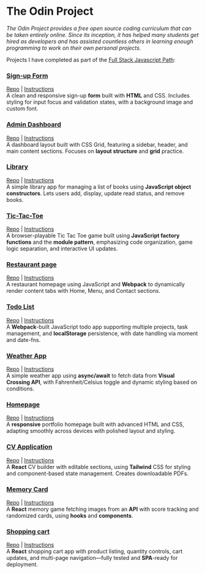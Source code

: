 # The Odin Project

<em>The Odin Project provides a free open source coding curriculum that can be taken entirely online. Since its inception, it has helped many students get hired as developers and has assisted countless others in learning enough programming to work on their own personal projects.</em>

Projects I have completed as part of the [Full Stack Javascript Path](https://www.theodinproject.com/paths/full-stack-javascript):

 ### [Sign-up Form](https://zuzoup.github.io/The-Odin-Project/Sign-up-Form/)
[Repo](https://github.com/zuzOup/The-Odin-Project/tree/main/Sign-up-Form) |  [ Instructions ](https://www.theodinproject.com/lessons/node-path-intermediate-html-and-css-sign-up-form)    
A clean and responsive sign-up **form** built with **HTML** and CSS. Includes styling for input focus and validation states, with a background image and custom font.

### [Admin Dashboard](https://zuzoup.github.io/The-Odin-Project/Admin-Dashboard/)
[Repo](https://github.com/zuzOup/The-Odin-Project/tree/main/Admin-Dashboard) |  [ Instructions ](https://www.theodinproject.com/lessons/node-path-intermediate-html-and-css-admin-dashboard)\
A dashboard layout built with CSS Grid, featuring a sidebar, header, and main content sections. Focuses on **layout structure** and **grid** practice.

### [Library](https://zuzoup.github.io/The-Odin-Project/Library/)
[Repo](https://github.com/zuzOup/The-Odin-Project/tree/main/Library) |  [ Instructions ](https://www.theodinproject.com/lessons/node-path-javascript-library)\
A simple library app for managing a list of books using **JavaScript object constructors**. Lets users add, display, update read status, and remove books.

### [Tic-Tac-Toe](https://zuzoup.github.io/The-Odin-Project/Tic-Tac-Toe)
[Repo](https://github.com/zuzOup/The-Odin-Project/tree/main/Tic-Tac-Toe) |  [ Instructions ](https://www.theodinproject.com/lessons/node-path-javascript-tic-tac-toe)\
A browser-playable Tic Tac Toe game built using **JavaScript factory functions** and the **module pattern**, emphasizing code organization, game logic separation, and interactive UI updates.

### [Restaurant page](https://zuzoup.github.io/The-Odin-Project/Restaurant-page/dist/)
[Repo](https://github.com/zuzOup/The-Odin-Project/tree/main/Restaurant-page) |  [ Instructions ](https://www.theodinproject.com/lessons/node-path-javascript-restaurant-page)\
A restaurant homepage using JavaScript and **Webpack** to dynamically render content tabs with Home, Menu, and Contact sections.

### [Todo List](https://zuzoup.github.io/The-Odin-Project/Todo-List/dist/)
[Repo](https://github.com/zuzOup/The-Odin-Project/tree/main/Todo-List) |  [ Instructions ](https://www.theodinproject.com/lessons/node-path-javascript-restaurant-page)\
A **Webpack**-built JavaScript todo app supporting multiple projects, task management, and **localStorage** persistence, with date handling via moment and date-fns.

### [Weather App](https://zuzoup.github.io/The-Odin-Project/Weather-App/)
[Repo](https://github.com/zuzOup/The-Odin-Project/tree/main/Weather-App) |  [ Instructions ](https://www.theodinproject.com/lessons/node-path-javascript-weather-app) \
A simple weather app using **async/await** to fetch data from **Visual Crossing API**, with Fahrenheit/Celsius toggle and dynamic styling based on conditions.

### [Homepage](https://zuzoup.github.io/The-Odin-Project/Homepage-responsive/) 
[Repo](https://github.com/zuzOup/The-Odin-Project/tree/main/Homepage-responsive) |  [ Instructions ](https://www.theodinproject.com/lessons/node-path-advanced-html-and-css-homepage) \
A **responsive** portfolio homepage built with advanced HTML and CSS, adapting smoothly across devices with polished layout and styling.

### [CV Application](https://sweet-manatee-d66f51.netlify.app/)
[Repo](https://github.com/zuzOup/The-Odin-Project/tree/main/CV-Application%2BTailwind) |  [ Instructions ](https://www.theodinproject.com/lessons/node-path-react-new-cv-application) \
 A **React** CV builder with editable sections, using **Tailwind** CSS for styling and component-based state management. Creates downloadable PDFs.
 
### [Memory Card](https://reliable-fox-4542ce.netlify.app/)
[Repo](https://github.com/zuzOup/The-Odin-Project/tree/main/Memory-Cards) |  [ Instructions ](https://www.theodinproject.com/lessons/node-path-react-new-memory-card) \
A **React** memory game fetching images from an **API** with score tracking and randomized cards, using **hooks** and **components**.

### [Shopping cart](https://serene-kitten-aad087.netlify.app/)
[Repo](https://github.com/zuzOup/The-Odin-Project/tree/main/Shopping-Cart) |  [ Instructions ](https://www.theodinproject.com/lessons/node-path-react-new-shopping-cart) \
A **React** shopping cart app with product listing, quantity controls, cart updates, and multi-page navigation—fully tested and **SPA**-ready for deployment.

